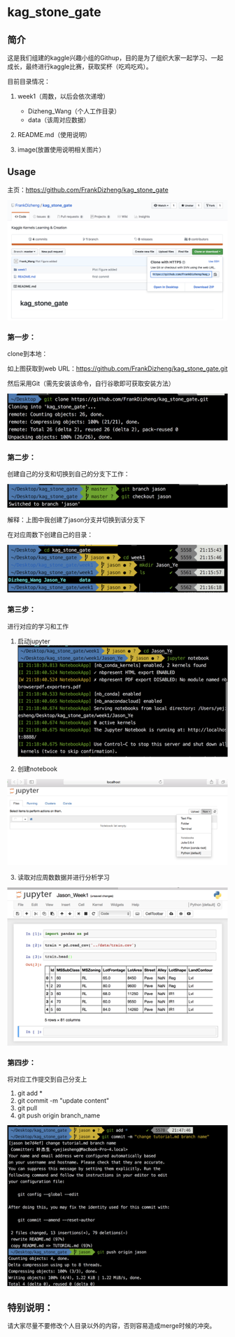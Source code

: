 # kag_stone_gate

## 简介
	
这是我们组建的kaggle兴趣小组的Githup，目的是为了组织大家一起学习、一起成长，最终进行kaggle比赛，获取奖杯（吃鸡吃鸡）。

目前目录情况：

1.	week1（周数，以后会依次递增）
	- Dizheng_Wang（个人工作目录）
	- data（该周对应数据）
	
2. README.md（使用说明）
3. image(放置使用说明相关图片）

## Usage

主页：https://github.com/FrankDizheng/kag_stone_gate

![](./image/Githup_Page.png)

### 第一步：

clone到本地：

如上图获取到web URL：https://github.com/FrankDizheng/kag_stone_gate.git

然后采用Git（需先安装该命令，自行谷歌即可获取安装方法）

![](./image/Kag_Stone_gate_clone.png)

### 第二步：

创建自己的分支和切换到自己的分支下工作：

![](./image/Git_create_and_checkout_Branch.png)

解释：上图中我创建了jason分支并切换到该分支下

在对应周数下创建自己的目录：

![](./image/create_directory.png)


### 第三步：

进行对应的学习和工作

1. 	启动jupyter
![](./image/Start_jupyter.png)	
	
	
2. 创建notebook

![](./image/jupyter_start.png)

3. 读取对应周数数据并进行分析学习

![](./image/notebook_write.png)



### 第四步：

将对应工作提交到自己分支上

1.	git add *
2. git commit -m "update content"
3. git pull
4. git push origin branch_name

![](./image/commit.png)

## 特别说明：

请大家尽量不要修改个人目录以外的内容，否则容易造成merge时候的冲突。


	

